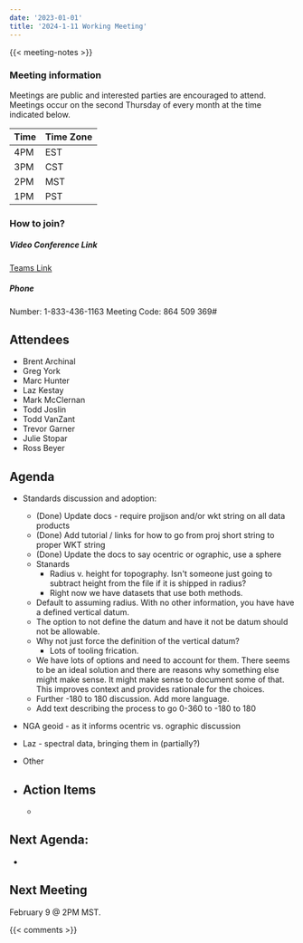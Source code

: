 ```yaml
---
date: '2023-01-01'
title: '2024-1-11 Working Meeting'
---
```


{{<  meeting-notes >}}

### Meeting information
Meetings are public and interested parties are encouraged to attend. Meetings occur on the second Thursday of every month at the time indicated below.

| Time | Time Zone |
|------|-----------|
| 4PM  | EST |
| 3PM  | CST |
| 2PM  | MST |
| 1PM  | PST | 

### How to join?

##### Video Conference Link
[Teams Link](https://teams.microsoft.com/l/meetup-join/19%3ameeting_NjM0MzI5NGUtZDI1ZS00YWVjLWI1MTctYjUzZTU4OTVlNWIz%40thread.v2/0?context=%7b%22Tid%22%3a%220693b5ba-4b18-4d7b-9341-f32f400a5494%22%2c%22Oid%22%3a%22c27c6e98-e45a-45ff-aea5-7f10d6fe67c1%22%7d)

##### Phone
Number: 1-833-436-1163
Meeting Code: 864 509 369#

## Attendees
- Brent Archinal
- Greg York
- Marc Hunter
- Laz Kestay
- Mark McClernan
- Todd Joslin
- Todd VanZant
- Trevor Garner
- Julie Stopar
- Ross Beyer


## Agenda
- Standards discussion and adoption:
  - (Done) Update docs - require projjson and/or wkt string on all data products
  - (Done) Add tutorial / links for how to go from proj short string to proper WKT string
  - (Done) Update the docs to say ocentric or ographic, use a sphere
  - Stanards
    - Radius v. height for topography. Isn't someone just going to subtract height from the file if it is shipped in radius?
    - Right now we have datasets that use both methods.
  - Default to assuming radius. With no other information, you have have a defined vertical datum.
  - The option to not define the datum and have it not be datum should not be allowable.
  - Why not just force the definition of the vertical datum?
    - Lots of tooling frication.
  - We have lots of options and need to account for them. There seems to be an ideal solution and there are reasons why something else might make sense. It might make sense to document some of that. This improves context and provides rationale for the choices.
  - Further -180 to 180 discussion. Add more language.
  - Add text describing the process to go 0-360 to -180 to 180
  
- NGA geoid - as it informs ocentric vs. ographic discussion
- Laz - spectral data, bringing them in (partially?)
- Other

- ## Action Items
  - 


## Next Agenda:
- 
  
## Next Meeting
February 9 @ 2PM MST.

{{< comments >}}
